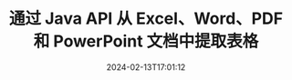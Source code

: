 ---
############################# Static ############################
layout: "auto-gen-parser"
date: 2024-02-13T17:01:12
draft: false
otherformats: ods odt one otp ott pdf pps ppsx ppt pptx rtf tex vdx vsdm vsdx vssm

############################# Head ############################
head_title: "通过 Java API 从 PDF、DOCX、PPTX、XLSX、EPUB 等中提取表"
head_description: "GroupDocs.Parser Java API 使程序员能够从 PDF、DOC、DOCX、PPT、PPTX、EML、MSG、XLS、XLSX、CSV 中提取表格、ODT、RTF 以及 Java 应用程序内的许多其他文档类型。"

############################# Header ############################
title: "通过 Java API 从 Excel、Word、PDF 和 PowerPoint 文档中提取表格"
description: "GroupDocs.Parser Java API 允许程序员从 PDF、DOC、DOCX、PPT、PPTX、EML、MSG、XLS、XLSX、CSV 中提取表、ODT、RTF 和 EPUB 文档或页面。"
bg_image: "https://cms.admin.containerize.com/templates/aspose/App_Themes/V3/images/bg/header1.png"
bg_overlay: false
button:
    enable: true
    icon: "fas fa-arrow-down"
    label: "下载免费试用版"
    link: "https://downloads.groupdocs.com/parser/java"

############################# SubMenu ############################
submenu:
    enable: true

    left:
        img_alt: "GroupDocs.Parser for Java"
        image: "https://cms.admin.containerize.com/templates/groupdocs/images/product-logos/90x90-noborder/groupdocs-parser-java.png"
        product: "GroupDocs.Parser"
        platform: "Java"

    middle:
        button:

            # button loop
            - link: "https://apireference.groupdocs.com/parser/java"
              text: "API参考"

            # button loop
            - link: "https://github.com/groupdocs-parser"
              text: "代码示例"

            # button loop
            - link: "https://products.groupdocs.app/parser/family"
              text: "现场演示"

            # button loop
            - link: "https://purchase.groupdocs.com/pricing/parser/java"
              text: "价钱"

    right:
        link_download: "https://downloads.groupdocs.com/parser"
        link_learn: "https://docs.groupdocs.com/parser/java"
        link_buy: "https://purchase.groupdocs.com"

############################# About ############################
about:
    enable: true
    title: "如何通过 Java API 从 ODP 文件中提取表？"
    content: |
        表是按行和列排列的单元格的集合。表格在存储和组织详细或复杂的数据方面发挥着非常重要的作用，使用户可以轻松阅读和查看数据。表格的使用方式有多种，例如制作列表、比较信息、对齐数据、对信息进行分组、突出显示数据中的趋势或模式等等。 GroupDocs.Parser for Java 是一个实用的 API，允许软件程序员开发从各种受支持的文档格式中提取表格、文本和图像的解决方案，例如 PDF、电子邮件、电子书、Word (DOC、{ 318})、PowerPoint (PPT、PPTX)、Excel (XLS、XLSX)、电子邮件 (EML、MSG) 格式等等。 Java API 包含一些用于处理表格的重要功能，例如从文档中提取所有表格、从特定页面提取表格、获取表格单元格数据、获取表格行数和列数、获取行高、打印表格的数据以及更多。
        
        

############################# Steps ############################
steps:
    enable: true
    title_left: "从 Java 中的 ODP 中提取表"
    content_left: |
        [GroupDocs.Parser for Java](/zh/parser/java/) 让 Java 开发者只需执行几个简单的步骤即可轻松从 ODP 文件中提取表。
        
        * 实例化初始文档的 [Parser](https://reference.groupdocs.com/parser/java/com.groupdocs.parser/parser/) 对象；
        * 检查文档是否支持表格提取；
        * 实例化 [PageTableAreaOptions](https://reference.groupdocs.com/parser/java/com.groupdocs.parser.options/pagetableareaoptions/) 和 [TemplateTableLayout](https://reference.groupdocs.com/parser/java/com.groupdocs.parser.templates/templatetablelayout/) 类来设置表的布局
        * 调用 [getTables](https://reference.groupdocs.com/parser/java/com.groupdocs.parser/parser/#getTables-com.groupdocs.parser.options.PageTableAreaOptions-) 方法并获取 [PageTableArea](https://reference.groupdocs.com/parser/java/com.groupdocs.parser.data/pagetablearea/) 对象；

    title_right: "了解有关表提取的更多信息"
    content_right: |
        * <a href="https://docs.groupdocs.com/parser/java/extract-tables-from-document/">如何从文档中提取表格</a>
        * <a href="https://docs.groupdocs.com/parser/java/extract-tables-from-document-page/">如何从文档页面中提取表格</a>
 
    code: |
     {{% parser/additional-styles %}}
     {{< parser/code-parser title="如何使用 Java 示例代码从 ODP 文件中提取表">}}

        ```java    
        // 使用 GroupDocs.Parser API 从 ODP 文件中提取表
        // 创建 Parser 类的实例
        try (Parser parser = new Parser(Constants.SampleInvoicePagesPdf)) {
            // 检查文档是否支持表格提取
            if (!parser.getFeatures().isTables()) {
                System.out.println("文档不支持表格提取。");
                return;
            }
            // 创建表格布局
            TemplateTableLayout layout = new TemplateTableLayout(
                    java.util.Arrays.asList(new Double[]{50.0, 95.0, 275.0, 415.0, 485.0, 545.0}),
                    java.util.Arrays.asList(new Double[]{325.0, 340.0, 365.0, 395.0}));
            // 创建表提取选项
            PageTableAreaOptions options = new PageTableAreaOptions(layout);
            // 从文档中提取表格。
            Iterable<PageTableArea> tables = parser.getTables(options);
            // 迭代表
            for (PageTableArea t : tables) {
                // 迭代行
                for (int row = 0; row < t.getRowCount(); row++) {
                    // 迭代列
                    for (int column = 0; column < t.getColumnCount(); column++) {
                        // 获取表格单元格
                        PageTableAreaCell cell = t.getCell(row, column);
                        if (cell != null) {
                            // 打印表格单元格文本
                            System.out.print(cell.getText());
                            System.out.print(" | ");
                        }
                    }
                    System.out.println();
                }
                System.out.println();
            }
        }
        ```
     {{< /parser/code-parser >}}

############################# More ############################
more:
    enable: true
    title_left: "系统要求"
    content_left: |
        GroupDocs.Parser for Java 所有主要平台和操作系统均支持 API。在执行下面的代码之前，请确保您的系统上安装了以下先决条件。
        
        * 操作系统：Microsoft Windows、Linux、MacOS
        * 开发环境：NetBeans, Intellij IDEA, Eclipse, etc.
        * 构架
        * 从 [Maven](https://repository.groupdocs.com/webapp/#/artifacts/browse/tree/General/repo/com/groupdocs/groupdocs-parser) 下载最新版本的 GroupDocs.Parser for Java

    title_right: "为什么使用GroupDocs.Parser for Java"
    content_right: |
        * 支持从任何支持的文档中提取纯文本    
        * 通过用户定义的模板解析文档    
        * 全面支持结构化文本提取    
        * 通过关键字和正则表达式进行文本搜索    
        * 提取格式化文本、元数据、图像、容器和附件    
        * 提取某些支持的文档格式的目录    
        * 从 PDF 文档解析表单数据    
        * 从文档中提取超链接   

############################# About Formats ############################
about_formats:
    enable: true

############################# More Formats ############################
more_formats:
    enable: true
    title: "从其他文档格式中提取表格"
    content: |
        Java 针对文件格式和图像的文档解析和表格提取 API。提取一些流行文件格式的数据，如下所述。

############################# Back to top ###############################
back_to_top:
    enable: true
---